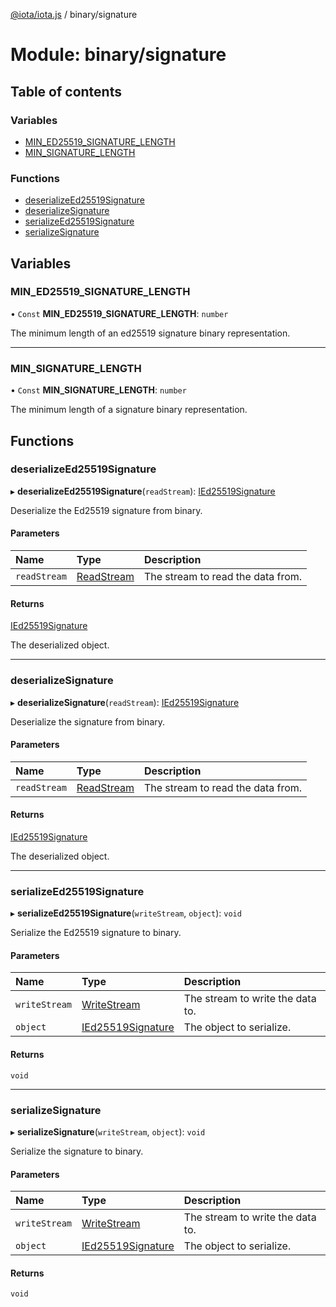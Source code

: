 [@iota/iota.js](../README.md) / binary/signature

# Module: binary/signature

## Table of contents

### Variables

- [MIN\_ED25519\_SIGNATURE\_LENGTH](binary_signature.md#min_ed25519_signature_length)
- [MIN\_SIGNATURE\_LENGTH](binary_signature.md#min_signature_length)

### Functions

- [deserializeEd25519Signature](binary_signature.md#deserializeed25519signature)
- [deserializeSignature](binary_signature.md#deserializesignature)
- [serializeEd25519Signature](binary_signature.md#serializeed25519signature)
- [serializeSignature](binary_signature.md#serializesignature)

## Variables

### MIN\_ED25519\_SIGNATURE\_LENGTH

• `Const` **MIN\_ED25519\_SIGNATURE\_LENGTH**: `number`

The minimum length of an ed25519 signature binary representation.

___

### MIN\_SIGNATURE\_LENGTH

• `Const` **MIN\_SIGNATURE\_LENGTH**: `number`

The minimum length of a signature binary representation.

## Functions

### deserializeEd25519Signature

▸ **deserializeEd25519Signature**(`readStream`): [IEd25519Signature](../interfaces/models_ied25519signature.ied25519signature.md)

Deserialize the Ed25519 signature from binary.

#### Parameters

| Name | Type | Description |
| :------ | :------ | :------ |
| `readStream` | [ReadStream](../classes/utils_readstream.readstream.md) | The stream to read the data from. |

#### Returns

[IEd25519Signature](../interfaces/models_ied25519signature.ied25519signature.md)

The deserialized object.

___

### deserializeSignature

▸ **deserializeSignature**(`readStream`): [IEd25519Signature](../interfaces/models_ied25519signature.ied25519signature.md)

Deserialize the signature from binary.

#### Parameters

| Name | Type | Description |
| :------ | :------ | :------ |
| `readStream` | [ReadStream](../classes/utils_readstream.readstream.md) | The stream to read the data from. |

#### Returns

[IEd25519Signature](../interfaces/models_ied25519signature.ied25519signature.md)

The deserialized object.

___

### serializeEd25519Signature

▸ **serializeEd25519Signature**(`writeStream`, `object`): `void`

Serialize the Ed25519 signature to binary.

#### Parameters

| Name | Type | Description |
| :------ | :------ | :------ |
| `writeStream` | [WriteStream](../classes/utils_writestream.writestream.md) | The stream to write the data to. |
| `object` | [IEd25519Signature](../interfaces/models_ied25519signature.ied25519signature.md) | The object to serialize. |

#### Returns

`void`

___

### serializeSignature

▸ **serializeSignature**(`writeStream`, `object`): `void`

Serialize the signature to binary.

#### Parameters

| Name | Type | Description |
| :------ | :------ | :------ |
| `writeStream` | [WriteStream](../classes/utils_writestream.writestream.md) | The stream to write the data to. |
| `object` | [IEd25519Signature](../interfaces/models_ied25519signature.ied25519signature.md) | The object to serialize. |

#### Returns

`void`
